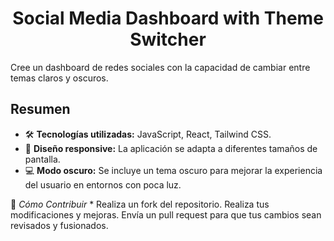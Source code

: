 <div align="center">
  <h1> Social Media Dashboard with Theme Switcher</h1>
</div>

Cree un dashboard de redes sociales con la capacidad de cambiar entre temas claros y oscuros.

## Resumen

- 🛠️ **Tecnologías utilizadas:** JavaScript, React, Tailwind CSS.
- 🚀 **Diseño responsive:** La aplicación se adapta a diferentes tamaños de pantalla.
- 💻 **Modo oscuro:** Se incluye un tema oscuro para mejorar la experiencia del usuario en entornos con poca luz.

🤝 *Cómo Contribuir*
*
    Realiza un fork del repositorio.
    Realiza tus modificaciones y mejoras.
    Envía un pull request para que tus cambios sean revisados y fusionados.




